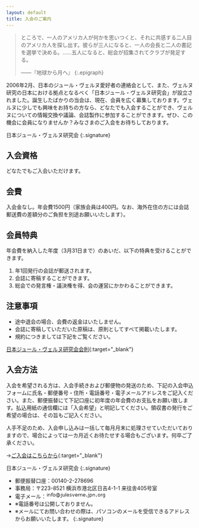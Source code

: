 ```yaml
---
layout: default
title: 入会のご案内
---
```

> ところで、一人のアメリカ人が何かを思いつくと、それに共感する二人目のアメリカ人を探し出す。彼らが三人になると、一人の会長と二人の書記を選挙で決める。……五人になると、総会が招集されてクラブが発足する。
>
> ——『地球から月へ』
{:.epigraph}

2006年2月、日本のジュール・ヴェルヌ愛好者の連絡会として、また、ヴェルヌ研究の日本における拠点となるべく「日本ジュール・ヴェルヌ研究会」が設立されました。誕生したばかりの当会は、現在、会員を広く募集しております。ヴェルヌに少しでも興味をお持ちの方なら、どなたでも入会することができ、ヴェルヌについての情報交換や議論、会誌製作に参加することができます。ぜひ、この機会に会員になりませんか？みなさまのご入会をお待ちしております。

日本ジュール・ヴェルヌ研究会
{:.signature}

## 入会資格
どなたでもご入会いただけます。

## 会費
入会金なし。年会費1500円（家族会員は400円。なお、海外在住の方には会誌郵送費の差額分のご負担を別途お願いいたします）。

## 会員特典
年会費を納入した年度（3月31日まで）のあいだ、以下の特典を受けることができます。

1. 年1回発行の会誌が郵送されます。
1. 会誌に寄稿することができます。
1. 総会での発言権・議決権を得、会の運営にかかわることができます。

## 注意事項
- 途中退会の場合、会費の返金はいたしません。
- 会誌に寄稿していただいた原稿は、原則としてすべて掲載いたします。
- 規約につきましては下記をご覧ください。

[日本ジュール・ヴェルヌ研究会会則](./regle.html){:target="_blank"}

## 入会方法
入会を希望される方は、入会手続きおよび郵便物の発送のため、下記の入会申込フォームに氏名・郵便番号・住所・電話番号・電子メールアドレスをご記入ください。また、郵便振替にて下記口座に初年度の年会費のお支払をお願い致します。払込用紙の通信欄には「入会希望」と明記してください。領収書の発行をご希望の場合は、その旨もご記入ください。

人手不足のため、入会申し込みは一括して毎月月末に処理させていただいておりますので、場合によっては一カ月近くお待たせする場合もございます。何卒ご了承ください。

→[ご入会はこちらから](./postmail/adhesion.html){:target="_blank"}

日本ジュール・ヴェルヌ研究会
{:.signature}

- 郵便振替口座：00140-2-278696
- 事務局：〒223-8521 横浜市港北区日吉4-1-1 来往舎405号室
- 電子メール：![](./img/sjev2006.gif)
- ※電話番号は公開しておりません。
- ※メールにてお問い合わせの際は、パソコンのメールを受信できるアドレスからお願いいたします。
{:.signature}
